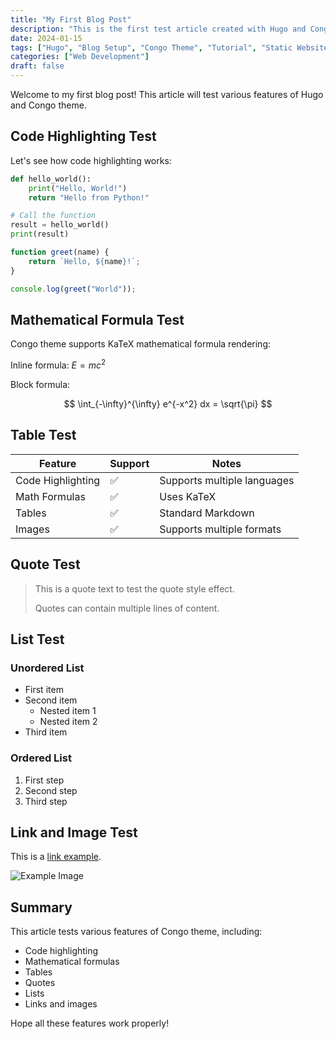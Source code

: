 ```yaml
---
title: "My First Blog Post"
description: "This is the first test article created with Hugo and Congo theme"
date: 2024-01-15
tags: ["Hugo", "Blog Setup", "Congo Theme", "Tutorial", "Static Website"]
categories: ["Web Development"]
draft: false
---
```


Welcome to my first blog post! This article will test various features of Hugo and Congo theme.

## Code Highlighting Test

Let's see how code highlighting works:

```python
def hello_world():
    print("Hello, World!")
    return "Hello from Python!"

# Call the function
result = hello_world()
print(result)
```

```javascript
function greet(name) {
    return `Hello, ${name}!`;
}

console.log(greet("World"));
```

## Mathematical Formula Test

Congo theme supports KaTeX mathematical formula rendering:

Inline formula: $E = mc^2$

Block formula:

$$
\int_{-\infty}^{\infty} e^{-x^2} dx = \sqrt{\pi}
$$

## Table Test

| Feature | Support | Notes |
|---------|---------|-------|
| Code Highlighting | ✅ | Supports multiple languages |
| Math Formulas | ✅ | Uses KaTeX |
| Tables | ✅ | Standard Markdown |
| Images | ✅ | Supports multiple formats |

## Quote Test

> This is a quote text to test the quote style effect.
> 
> Quotes can contain multiple lines of content.

## List Test

### Unordered List
- First item
- Second item
  - Nested item 1
  - Nested item 2
- Third item

### Ordered List
1. First step
2. Second step
3. Third step

## Link and Image Test

This is a [link example](https://example.com).

![Example Image](https://via.placeholder.com/400x200/007acc/ffffff?text=Example+Image)

## Summary

This article tests various features of Congo theme, including:

- Code highlighting
- Mathematical formulas
- Tables
- Quotes
- Lists
- Links and images

Hope all these features work properly!
